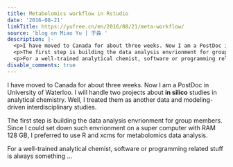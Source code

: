 ```yaml
---
title: Metabolomics workflow in Rstudio
date: '2016-08-21'
linkTitle: https://yufree.cn/en/2016/08/21/meta-workflow/
source: 'blog on Miao Yu | 于淼 '
description: |-
  <p>I have moved to Canada for about three weeks. Now I am a PostDoc in University of Waterloo. I will handle two projects about <strong>in silico</strong> studies in analytical chemistry. Well, I treated them as another data and modeling-driven interdisciplinary studies.</p>
  <p>The first step is building the data analysis envrionment for group members. Since I could set down such envrionment on a super computer with RAM 128 GB, I preferred to use R and xcms for metabolomics data analysis.</p>
  <p>For a well-trained analytical chemist, software or programming related stuff is always something ...
disable_comments: true
---
```

<p>I have moved to Canada for about three weeks. Now I am a PostDoc in University of Waterloo. I will handle two projects about <strong>in silico</strong> studies in analytical chemistry. Well, I treated them as another data and modeling-driven interdisciplinary studies.</p>
<p>The first step is building the data analysis envrionment for group members. Since I could set down such envrionment on a super computer with RAM 128 GB, I preferred to use R and xcms for metabolomics data analysis.</p>
<p>For a well-trained analytical chemist, software or programming related stuff is always something ...